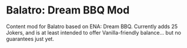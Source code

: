 # Balatro: Dream BBQ Mod

Content mod for Balatro based on ENA: Dream BBQ. Currently adds 25 Jokers, and is at least intended to offer Vanilla-friendly balance... but no guarantees just yet.
